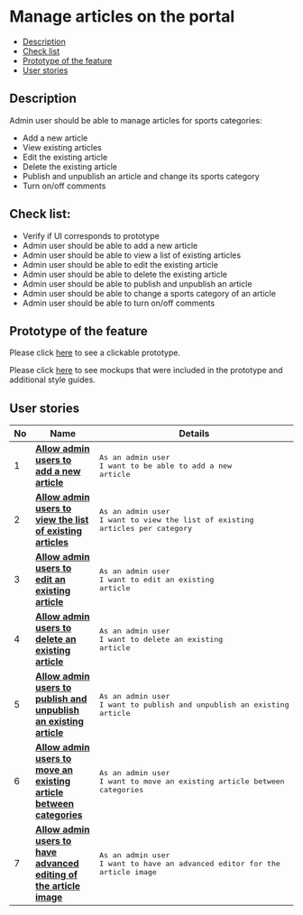 # Manage articles on the portal

- [Description](#description)
- [Check list](#check-list)
- [Prototype of the feature](#prototype-of-the-feature)
- [User stories](#user-stories)

## Description

Admin user should be able to manage articles for sports categories:
  - Add a new article
  - View existing articles
  - Edit the existing article
  - Delete the existing article
  - Publish and unpublish an article and change its sports category
  - Turn on/off comments

## Check list:

  - Verify if UI corresponds to prototype
  - Admin user should be able to add a new article
  - Admin user should be able to view a list of existing articles
  - Admin user should be able to edit the existing article
  - Admin user should be able to delete the existing article
  - Admin user should be able to publish and unpublish an article
  - Admin user should be able to change a sports category of an article
  - Admin user should be able to turn on/off comments

## Prototype of the feature

Please click [here](https://www.figma.com/proto/NCxW6Vl3GCsRUxds7yJEUh/Manage-Articles?node-id=6313%3A12981&viewport=-84%2C350%2C0.06816829741001129&scaling=min-zoom) to see a clickable prototype.

Please click [here](https://www.figma.com/file/NCxW6Vl3GCsRUxds7yJEUh/Manage-Articles?node-id=0%3A1073) to see mockups that were included in the prototype and additional style guides.

## User stories

No           |      Name     |   Details
------------ | ------------- | -------------
1 |[**Allow admin users to add a new article**](/products/sports_hub_portal/web_application_features/manage_articles/user_stories/add_new_article)|<pre>As an admin user<br>I want to be able to add a new article</pre>
2 |[**Allow admin users to view the list of existing articles**](/products/sports_hub_portal/web_application_features/manage_articles/user_stories/view_articles_list)|<pre>As an admin user<br>I want to view the list of existing articles per category</pre>
3 |[**Allow admin users to edit an existing article**](/products/sports_hub_portal/web_application_features/manage_articles/user_stories/edit_existing_article)|<pre>As an admin user<br>I want to edit an existing article</pre>
4 |[**Allow admin users to delete an existing article**](/products/sports_hub_portal/web_application_features/manage_articles/user_stories/delete_existing_article)|<pre>As an admin user<br>I want to delete an existing article</pre>
5 |[**Allow admin users to publish and unpublish an existing article**](/products/sports_hub_portal/web_application_features/manage_articles/user_stories/article_publish_unpublish)|<pre>As an admin user<br>I want to publish and unpublish an existing article</pre>
6 |[**Allow admin users to move an existing article between categories**](/products/sports_hub_portal/web_application_features/manage_articles/user_stories/move_article_between_categories)|<pre>As an admin user<br>I want to move an existing article between categories</pre>
7 |[**Allow admin users to have advanced editing of the article image**](/products/sports_hub_portal/web_application_features/manage_articles/user_stories/edit_article_image)|<pre>As an admin user<br>I want to have an advanced editor for the article image</pre>
